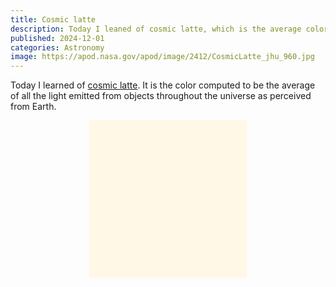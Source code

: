 ```yaml
---
title: Cosmic latte
description: Today I leaned of cosmic latte, which is the average color of the universe.
published: 2024-12-01
categories: Astronomy
image: https://apod.nasa.gov/apod/image/2412/CosmicLatte_jhu_960.jpg
---
```


Today I learned of [cosmic latte].
It is the color computed to be the average of all the light emitted
from objects throughout the universe as perceived from Earth.

<div style="background-color: #fff8e7; margin: auto; width: 50%; aspect-ratio: 1/1;"></div>

[cosmic latte]: https://apod.nasa.gov/apod/ap241201.html
